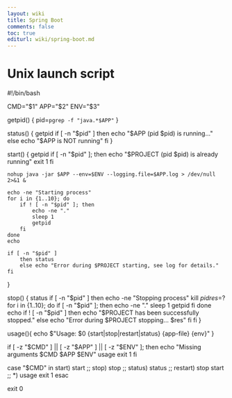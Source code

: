 ```yaml
---
layout: wiki
title: Spring Boot
comments: false
toc: true
editurl: wiki/spring-boot.md
---
```


# Unix launch script
#!/bin/bash

CMD="$1"
APP="$2"
ENV="$3"

getpid() {
    pid=`pgrep -f "java.*$APP"`
}

status() {
    getpid
    if [ -n "$pid" ]
        then echo "$APP (pid $pid) is running..."
        else echo "$APP is NOT running"
    fi
}

start() {
    getpid
    if [ -n "$pid" ]; then
        echo "$PROJECT (pid $pid) is already running"
        exit 1
    fi
        
    nohup java -jar $APP --env=$ENV --logging.file=$APP.log > /dev/null 2>&1 &
    
    echo -ne "Starting process"
    for i in {1..10}; do
        if ! [ -n "$pid" ]; then
            echo -ne "."
            sleep 1
            getpid
        fi
    done
    echo

    if [ -n "$pid" ]
        then status
        else echo "Error during $PROJECT starting, see log for details."
    fi
}

stop() {
    status
    if [ -n "$pid" ]
    then
        echo -ne "Stopping process"
        kill $pid
        res=$?
        for i in {1..10}; do
            if [ -n "$pid" ]; then
                echo -ne "."
                sleep 1
                getpid
            fi
        done
        echo
        if ! [ -n "$pid" ]
            then echo "$PROJECT has been successfully stopped."
            else echo "Error during $PROJECT stopping... $res"
        fi
    fi
}

usage(){
    echo $"Usage: $0 {start|stop|restart|status} {app-file} {env}"
}

if [ -z "$CMD" ] || [ -z "$APP" ] || [ -z "$ENV" ]; then
    echo "Missing arguments $CMD $APP $ENV"
    usage
    exit 1
fi

case "$CMD" in
    start)
        start
        ;;
    stop)
        stop
        ;;
    status)
        status
        ;;
    restart)
        stop
        start
        ;;
    *)
        usage
        exit 1
esac

exit 0
